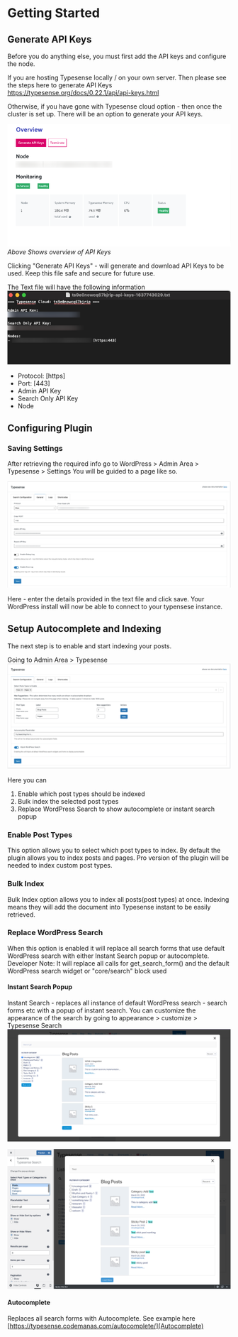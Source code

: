 # Getting Started

## Generate API Keys
Before you do anything else, you must first add the API keys and configure the node.

If you are hosting Typesense locally / on your own server.
Then please see the steps here to generate API Keys
<a href="https://typesense.org/docs/0.22.1/api/api-keys.html" target="_blank" rel="no-opener no-follow" >https://typesense.org/docs/0.22.1/api/api-keys.html</a>

Otherwise, if you have gone with Typesense cloud option - then once the cluster is set up. There will be an option to generate your API keys.

![Api Keys Overview](img/api-keys-overview.png)
*Above Shows overview of API Keys*

Clicking "Generate API Keys" - will generate and download API Keys to be used. Keep this file safe and secure for future use.

The Text file will have the following information
![API Keys Text](img/configuration-txt.png)

* Protocol: [https]
* Port: [443]
* Admin API Key
* Search Only API Key
* Node

## Configuring Plugin
### Saving Settings
After retrieving the required info go to 
WordPress > Admin Area > Typesense > Settings You will be guided to a page like so.

![Typesense WP Admin Page](img/screenshot-3.png)

Here - enter the details provided in the text file and click save.
Your WordPress install will now be able to connect to your typensese instance.

## Setup Autocomplete and Indexing
The next step is to enable and start indexing your posts.

Going to Admin Area > Typesense 
![Autocomplete and Instant Search](img/screenshot-4.png)

Here you can 

1. Enable which post types should be indexed
2. Bulk index the selected post types
3. Replace WordPress Search to show autocomplete or instant search popup

### Enable Post Types
This option allows you to select which post types to index.
By default the plugin allows you to index posts and pages.
Pro version of the plugin will be needed to index custom post types.

### Bulk Index
Bulk Index option allows you to index all posts(post types) at once.
Indexing means they will add the document into Typesense instant to be easily retrieved.

### Replace WordPress Search
When this option is enabled it will replace all search forms that use
default WordPress search with either Instant Search popup or autocomplete.
Developer Note: It will replace all calls for get_search_form() and the default WordPress search widget or "core/search" block used

#### Instant Search Popup
Instant Search - replaces all instance of default WordPress search - search forms etc with a popup of instant search.
You can customize the appearance of the search by going to appearance > customize > Typesense Search
![Popup](img/instan-search-popup.png)

![Customize Settings](img/customizer-instant-popup.png)


#### Autocomplete
Replaces all search forms with Autocomplete. See example here [https://typesense.codemanas.com/autocomplete/](Autocomplete)


